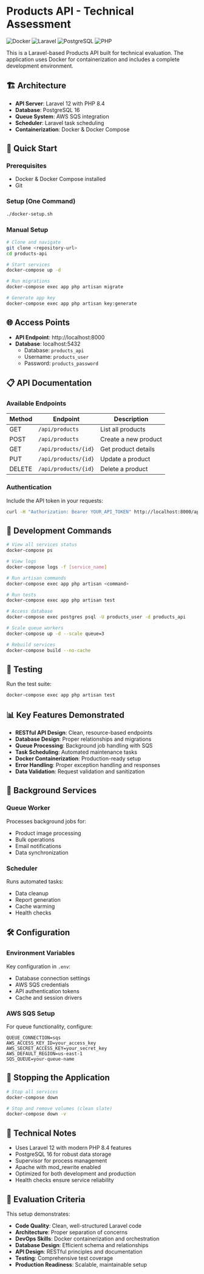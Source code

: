 # Products API - Technical Assessment

![Docker](https://img.shields.io/badge/Docker-2496ED?style=for-the-badge&logo=docker&logoColor=white)
![Laravel](https://img.shields.io/badge/Laravel-FF2D20?style=for-the-badge&logo=laravel&logoColor=white)
![PostgreSQL](https://img.shields.io/badge/PostgreSQL-316192?style=for-the-badge&logo=postgresql&logoColor=white)
![PHP](https://img.shields.io/badge/PHP-777BB4?style=for-the-badge&logo=php&logoColor=white)

This is a Laravel-based Products API built for technical evaluation. The application uses Docker for containerization and includes a complete development environment.

## 🏗️ Architecture

- **API Server**: Laravel 12 with PHP 8.4
- **Database**: PostgreSQL 16
- **Queue System**: AWS SQS integration
- **Scheduler**: Laravel task scheduling
- **Containerization**: Docker & Docker Compose

## 🚀 Quick Start

### Prerequisites
- Docker & Docker Compose installed
- Git

### Setup (One Command)
```bash
./docker-setup.sh
```

### Manual Setup
```bash
# Clone and navigate
git clone <repository-url>
cd products-api

# Start services
docker-compose up -d

# Run migrations
docker-compose exec app php artisan migrate

# Generate app key
docker-compose exec app php artisan key:generate
```

## 🌐 Access Points

- **API Endpoint**: http://localhost:8000
- **Database**: localhost:5432
  - Database: `products_api`
  - Username: `products_user`
  - Password: `products_password`

## 📋 API Documentation

### Available Endpoints

| Method | Endpoint | Description |
|--------|----------|-------------|
| GET    | `/api/products` | List all products |
| POST   | `/api/products` | Create a new product |
| GET    | `/api/products/{id}` | Get product details |
| PUT    | `/api/products/{id}` | Update a product |
| DELETE | `/api/products/{id}` | Delete a product |

### Authentication
Include the API token in your requests:
```bash
curl -H "Authorization: Bearer YOUR_API_TOKEN" http://localhost:8000/api/products
```

## 🔧 Development Commands

```bash
# View all services status
docker-compose ps

# View logs
docker-compose logs -f [service_name]

# Run artisan commands
docker-compose exec app php artisan <command>

# Run tests
docker-compose exec app php artisan test

# Access database
docker-compose exec postgres psql -U products_user -d products_api

# Scale queue workers
docker-compose up -d --scale queue=3

# Rebuild services
docker-compose build --no-cache
```

## 🧪 Testing

Run the test suite:
```bash
docker-compose exec app php artisan test
```

## 📊 Key Features Demonstrated

- **RESTful API Design**: Clean, resource-based endpoints
- **Database Design**: Proper relationships and migrations
- **Queue Processing**: Background job handling with SQS
- **Task Scheduling**: Automated maintenance tasks
- **Docker Containerization**: Production-ready setup
- **Error Handling**: Proper exception handling and responses
- **Data Validation**: Request validation and sanitization

## 🔄 Background Services

### Queue Worker
Processes background jobs for:
- Product image processing
- Bulk operations
- Email notifications
- Data synchronization

### Scheduler
Runs automated tasks:
- Data cleanup
- Report generation  
- Cache warming
- Health checks

## 🛠️ Configuration

### Environment Variables
Key configuration in `.env`:
- Database connection settings
- AWS SQS credentials
- API authentication tokens
- Cache and session drivers

### AWS SQS Setup
For queue functionality, configure:
```env
QUEUE_CONNECTION=sqs
AWS_ACCESS_KEY_ID=your_access_key
AWS_SECRET_ACCESS_KEY=your_secret_key
AWS_DEFAULT_REGION=us-east-1
SQS_QUEUE=your-queue-name
```

## 🏁 Stopping the Application

```bash
# Stop all services
docker-compose down

# Stop and remove volumes (clean slate)
docker-compose down -v
```

## 📝 Technical Notes

- Uses Laravel 12 with modern PHP 8.4 features
- PostgreSQL 16 for robust data storage
- Supervisor for process management
- Apache with mod_rewrite enabled
- Optimized for both development and production
- Health checks ensure service reliability

## 🎯 Evaluation Criteria

This setup demonstrates:
- **Code Quality**: Clean, well-structured Laravel code
- **Architecture**: Proper separation of concerns
- **DevOps Skills**: Docker containerization and orchestration
- **Database Design**: Efficient schema and relationships
- **API Design**: RESTful principles and documentation
- **Testing**: Comprehensive test coverage
- **Production Readiness**: Scalable, maintainable setup
